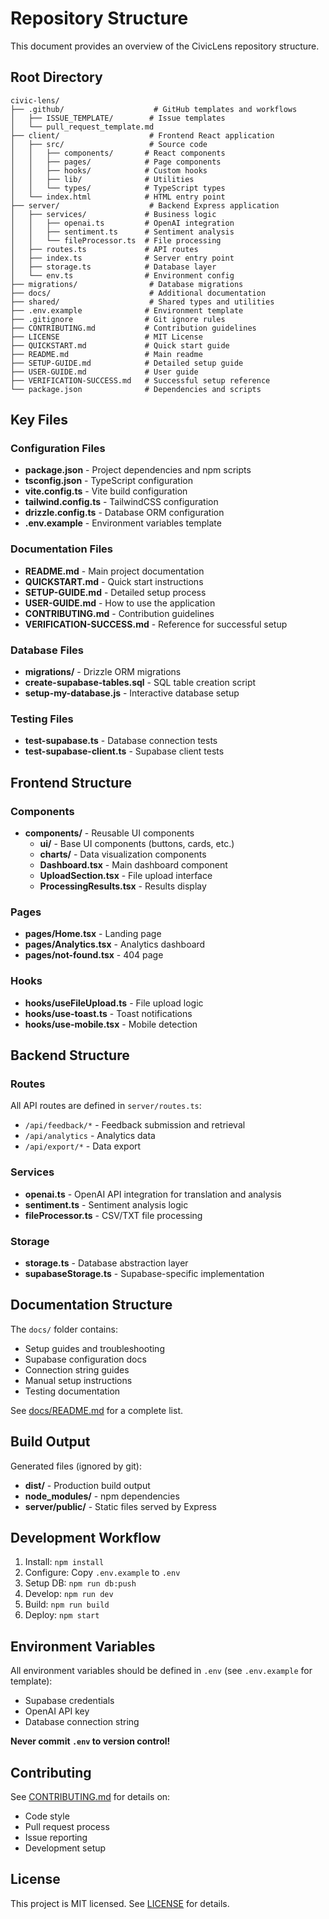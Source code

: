 # Repository Structure

This document provides an overview of the CivicLens repository structure.

## Root Directory

```
civic-lens/
├── .github/                    # GitHub templates and workflows
│   ├── ISSUE_TEMPLATE/        # Issue templates
│   └── pull_request_template.md
├── client/                    # Frontend React application
│   ├── src/                   # Source code
│   │   ├── components/       # React components
│   │   ├── pages/            # Page components
│   │   ├── hooks/            # Custom hooks
│   │   ├── lib/              # Utilities
│   │   └── types/            # TypeScript types
│   └── index.html            # HTML entry point
├── server/                    # Backend Express application
│   ├── services/             # Business logic
│   │   ├── openai.ts         # OpenAI integration
│   │   ├── sentiment.ts      # Sentiment analysis
│   │   └── fileProcessor.ts  # File processing
│   ├── routes.ts             # API routes
│   ├── index.ts              # Server entry point
│   ├── storage.ts            # Database layer
│   └── env.ts                # Environment config
├── migrations/                # Database migrations
├── docs/                      # Additional documentation
├── shared/                    # Shared types and utilities
├── .env.example              # Environment template
├── .gitignore                # Git ignore rules
├── CONTRIBUTING.md           # Contribution guidelines
├── LICENSE                   # MIT License
├── QUICKSTART.md             # Quick start guide
├── README.md                 # Main readme
├── SETUP-GUIDE.md            # Detailed setup guide
├── USER-GUIDE.md             # User guide
├── VERIFICATION-SUCCESS.md   # Successful setup reference
└── package.json              # Dependencies and scripts
```

## Key Files

### Configuration Files

- **package.json** - Project dependencies and npm scripts
- **tsconfig.json** - TypeScript configuration
- **vite.config.ts** - Vite build configuration
- **tailwind.config.ts** - TailwindCSS configuration
- **drizzle.config.ts** - Database ORM configuration
- **.env.example** - Environment variables template

### Documentation Files

- **README.md** - Main project documentation
- **QUICKSTART.md** - Quick start instructions
- **SETUP-GUIDE.md** - Detailed setup process
- **USER-GUIDE.md** - How to use the application
- **CONTRIBUTING.md** - Contribution guidelines
- **VERIFICATION-SUCCESS.md** - Reference for successful setup

### Database Files

- **migrations/** - Drizzle ORM migrations
- **create-supabase-tables.sql** - SQL table creation script
- **setup-my-database.js** - Interactive database setup

### Testing Files

- **test-supabase.ts** - Database connection tests
- **test-supabase-client.ts** - Supabase client tests

## Frontend Structure

### Components

- **components/** - Reusable UI components
  - **ui/** - Base UI components (buttons, cards, etc.)
  - **charts/** - Data visualization components
  - **Dashboard.tsx** - Main dashboard component
  - **UploadSection.tsx** - File upload interface
  - **ProcessingResults.tsx** - Results display

### Pages

- **pages/Home.tsx** - Landing page
- **pages/Analytics.tsx** - Analytics dashboard
- **pages/not-found.tsx** - 404 page

### Hooks

- **hooks/useFileUpload.ts** - File upload logic
- **hooks/use-toast.ts** - Toast notifications
- **hooks/use-mobile.tsx** - Mobile detection

## Backend Structure

### Routes

All API routes are defined in `server/routes.ts`:

- `/api/feedback/*` - Feedback submission and retrieval
- `/api/analytics` - Analytics data
- `/api/export/*` - Data export

### Services

- **openai.ts** - OpenAI API integration for translation and analysis
- **sentiment.ts** - Sentiment analysis logic
- **fileProcessor.ts** - CSV/TXT file processing

### Storage

- **storage.ts** - Database abstraction layer
- **supabaseStorage.ts** - Supabase-specific implementation

## Documentation Structure

The `docs/` folder contains:

- Setup guides and troubleshooting
- Supabase configuration docs
- Connection string guides
- Manual setup instructions
- Testing documentation

See [docs/README.md](./docs/README.md) for a complete list.

## Build Output

Generated files (ignored by git):

- **dist/** - Production build output
- **node_modules/** - npm dependencies
- **server/public/** - Static files served by Express

## Development Workflow

1. Install: `npm install`
2. Configure: Copy `.env.example` to `.env`
3. Setup DB: `npm run db:push`
4. Develop: `npm run dev`
5. Build: `npm run build`
6. Deploy: `npm start`

## Environment Variables

All environment variables should be defined in `.env` (see `.env.example` for template):

- Supabase credentials
- OpenAI API key
- Database connection string

**Never commit `.env` to version control!**

## Contributing

See [CONTRIBUTING.md](./CONTRIBUTING.md) for details on:

- Code style
- Pull request process
- Issue reporting
- Development setup

## License

This project is MIT licensed. See [LICENSE](./LICENSE) for details.
